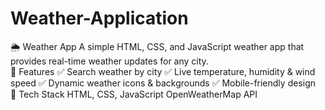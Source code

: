 # Weather-Application
🌦 Weather App A simple HTML, CSS, and JavaScript weather app that provides real-time weather updates for any city.  
🚀 Features
✅ Search weather by city
✅ Live temperature, humidity &amp; wind speed 
✅ Dynamic weather icons &amp; backgrounds 
✅ Mobile-friendly design  
🔧 Tech Stack 
HTML, CSS, JavaScript OpenWeatherMap API
